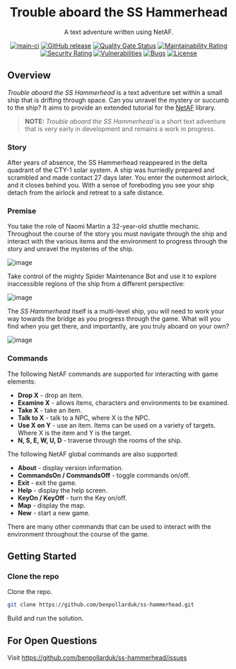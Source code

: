 <div align="center">

# Trouble aboard the SS Hammerhead
A text adventure written using NetAF.

[![main-ci](https://github.com/benpollarduk/ss-hammerhead/actions/workflows/main-ci.yml/badge.svg)](https://github.com/benpollarduk/ss-hammerhead/actions/workflows/main-ci.yml)
[![GitHub release](https://img.shields.io/github/release/benpollarduk/ss-hammerhead.svg)](https://github.com/benpollarduk/ss-hammerhead/releases)
[![Quality Gate Status](https://sonarcloud.io/api/project_badges/measure?project=benpollarduk_SSHammerhead&metric=alert_status)](https://sonarcloud.io/summary/new_code?id=benpollarduk_SSHammerhead)
[![Maintainability Rating](https://sonarcloud.io/api/project_badges/measure?project=benpollarduk_SSHammerhead&metric=sqale_rating)](https://sonarcloud.io/summary/new_code?id=benpollarduk_SSHammerhead)
[![Security Rating](https://sonarcloud.io/api/project_badges/measure?project=benpollarduk_SSHammerhead&metric=security_rating)](https://sonarcloud.io/summary/new_code?id=benpollarduk_SSHammerhead)
[![Vulnerabilities](https://sonarcloud.io/api/project_badges/measure?project=benpollarduk_SSHammerhead&metric=vulnerabilities)](https://sonarcloud.io/summary/new_code?id=benpollarduk_SSHammerhead)
[![Bugs](https://sonarcloud.io/api/project_badges/measure?project=benpollarduk_SSHammerhead&metric=bugs)](https://sonarcloud.io/summary/new_code?id=benpollarduk_SSHammerhead)
[![License](https://img.shields.io/github/license/benpollarduk/ss-hammerhead.svg)](https://opensource.org/licenses/MIT)

</div>

## Overview
*Trouble aboard the SS Hammerhead* is a text adventure set within a small ship that is drifting through space. Can you unravel the mystery or succumb to the ship? It aims to provide an extended tutorial for the [NetAF](https://github.com/benpollarduk/netaf) library.

> **NOTE:** *Trouble aboard the SS Hammerhead* is a short text adventure that is very early in development and remains a work in progress.

### Story
After years of absence, the SS Hammerhead reappeared in the delta quadrant of the CTY-1 solar system. A ship was hurriedly prepared and scrambled and made contact 27 days later.
You enter the outermost airlock, and it closes behind you. With a sense of foreboding you see your ship detach from the airlock and retreat to a safe distance.

### Premise
You take the role of Naomi Martin a 32-year-old shuttle mechanic. Throughout the course of the story you must navigate through the ship and interact with the various items and the environment
to progress through the story and unravel the mysteries of the ship.

![image](https://github.com/user-attachments/assets/79b3b6cd-7ecd-4d4e-a2b8-47a6f2b06732)

Take control of the mighty Spider Maintenance Bot and use it to explore inaccessible regions of the ship from a different perspective:

![image](https://github.com/user-attachments/assets/429e50d4-57ba-4c51-9126-bf06a11cb629)

The *SS Hammerhead* itself is a multi-level ship, you will need to work your way towards the bridge as you progress through the game. What will you find when you get there, and importantly,
are you truly aboard on your own?

![image](https://github.com/user-attachments/assets/a244495a-dc2f-4196-b95b-eb3935c9770e)

### Commands
The following NetAF commands are supported for interacting with game elements:
* **Drop X** - drop an item.
* **Examine X** - allows items, characters and environments to be examined.
* **Take X** - take an item.
* **Talk to X** - talk to a NPC, where X is the NPC.
* **Use X on Y** - use an item. Items can be used on a variety of targets. Where X is the item and Y is the target.
* **N, S, E, W, U, D** - traverse through the rooms of the ship.

The following NetAF global commands are also supported:
* **About** - display version information.
* **CommandsOn / CommandsOff** - toggle commands on/off.
* **Exit** - exit the game.
* **Help** - display the help screen.
* **KeyOn / KeyOff** - turn the Key on/off.
* **Map** - display the map.
* **New** - start a new game.

There are many other commands that can be used to interact with the environment throughout the course of the game.

## Getting Started

### Clone the repo
Clone the repo.
```bash
git clone https://github.com/benpollarduk/ss-hammerhead.git
```
Build and run the solution.

## For Open Questions
Visit https://github.com/benpollarduk/ss-hammerhead/issues

